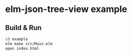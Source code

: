 # elm-json-tree-view example

## Build & Run

```bash
cd example
elm make src/Main.elm
open index.html
```
